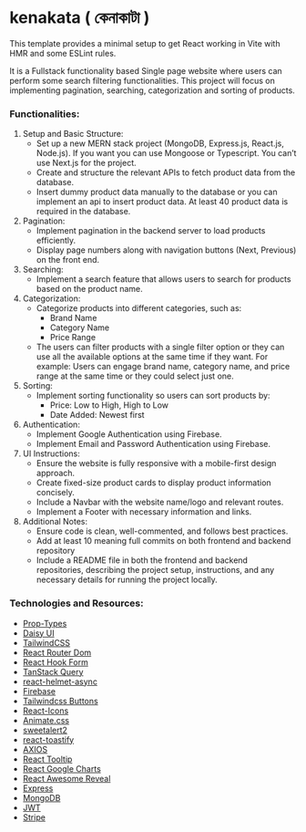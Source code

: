 # kenakata ( কেনাকাটা )

This template provides a minimal setup to get React working in Vite with HMR and some ESLint rules.

It is a Fullstack functionality based Single page website where users can perform some search filtering functionalities. This project will focus on implementing pagination, searching, categorization and sorting of products.

### Functionalities:
1. Setup and Basic Structure:
    - Set up a new MERN stack project (MongoDB, Express.js, React.js, Node.js). If you want you can use Mongoose or Typescript. You can’t use Next.js for the project.
    - Create and structure the relevant APIs to fetch product data from the database.
    - Insert dummy product data manually to the database or you can implement an api to insert product data. At least 40 product data is required in the database. 
2. Pagination:
    - Implement pagination in the backend server to load products efficiently.
    - Display page numbers along with navigation buttons (Next, Previous) on the front end.
3. Searching:
    - Implement a search feature that allows users to search for products based on the product name.
4. Categorization:
    - Categorize products into different categories, such as:
      - Brand Name
      - Category Name
      - Price Range
    - The users can filter products with a single filter option or they can use all the available options at the same time if they want. For example: Users can engage brand name, category name, and price range at the same time or they could select just one. 
5. Sorting:
    - Implement sorting functionality so users can sort products by:
      - Price: Low to High, High to Low
      - Date Added: Newest first
6. Authentication:
    - Implement Google Authentication using Firebase.
    - Implement Email and Password Authentication using Firebase.
7. UI Instructions:
    - Ensure the website is fully responsive with a mobile-first design approach.
    - Create fixed-size product cards to display product information concisely.
    - Include a Navbar with the website name/logo and relevant routes.
    - Implement a Footer with necessary information and links.
8. Additional Notes:
    - Ensure code is clean, well-commented, and follows best practices.
    - Add at least 10 meaning full commits on both frontend and backend repository
    - Include a README file in both the frontend and backend repositories, describing the project setup, instructions, and any necessary details for running the project locally.

### Technologies and Resources:

- [Prop-Types](https://www.npmjs.com/package/prop-types)
- [Daisy UI](https://daisyui.com/)
- [TailwindCSS](https://tailwindcss.com/)
- [React Router Dom](https://reactrouter.com/en/main)
- [React Hook Form](https://react-hook-form.com/)
- [TanStack Query](https://www.npmjs.com/package/@tanstack/react-query)
- [react-helmet-async](https://www.npmjs.com/package/react-helmet-async)
- [Firebase](https://console.firebase.google.com)
- [Tailwindcss Buttons](https://devdojo.com/tailwindcss/buttons)
- [React-Icons](https://react-icons.github.io/react-icons/)
- [Animate.css](https://animate.style/)
- [sweetalert2](https://sweetalert2.github.io/#download)
- [react-toastify](https://www.npmjs.com/package/react-toastify)
- [AXIOS](https://axios-http.com/docs/intro)
- [React Tooltip](https://react-tooltip.com)
- [React Google Charts](https://www.react-google-charts.com)
- [React Awesome Reveal](https://www.npmjs.com/package/react-awesome-reveal)
- [Express](https://expressjs.com)
- [MongoDB](https://cloud.mongodb.com)
- [JWT](https://jwt.io/libraries?language=Node.js)
- [Stripe](https://docs.stripe.com/checkout/quickstart?client=react&lang=node)